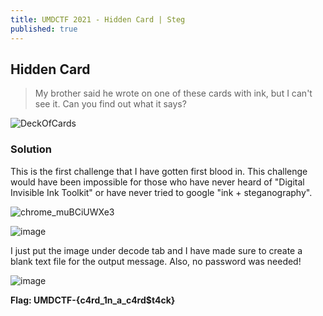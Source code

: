 ```yaml
---
title: UMDCTF 2021 - Hidden Card | Steg
published: true
---
```


## [](#header-2)Hidden Card

>My brother said he wrote on one of these cards with ink, but I can't see it. Can you find out what it says?

![DeckOfCards](https://user-images.githubusercontent.com/81070073/115099636-0ba89480-9eec-11eb-9535-73abcd02259a.png)

### [](#header-3)Solution

This is the first challenge that I have gotten first blood in. This challenge would have been impossible for those who have never heard of "Digital Invisible Ink Toolkit" or have
never tried to google "ink + steganography".

![chrome_muBCiUWXe3](https://user-images.githubusercontent.com/81070073/115099858-87efa780-9eed-11eb-9c5e-53bd7e2585bd.png)


![image](https://user-images.githubusercontent.com/81070073/115099724-925d7180-9eec-11eb-81ff-236d8b9598f0.png)

I just put the image under decode tab and I have made sure to create a blank text file for the output message. Also, no password was needed!

![image](https://user-images.githubusercontent.com/81070073/115099794-13b50400-9eed-11eb-8c29-4cfc42803382.png)

**Flag: UMDCTF-{c4rd_1n_a_c4rd$t4ck}**
